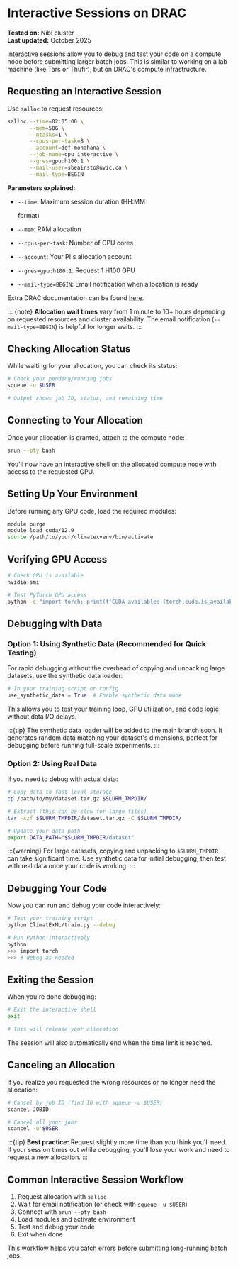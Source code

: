 # Interactive Sessions on DRAC

**Tested on:** Nibi cluster  
**Last updated:** October 2025

Interactive sessions allow you to debug and test your code on a compute node before submitting larger batch jobs. This is similar to working on a lab machine (like Tars or Thufir), but on DRAC's compute infrastructure.

## Requesting an Interactive Session

Use `salloc` to request resources:

```bash
salloc --time=02:05:00 \
       --mem=50G \
       --ntasks=1 \
       --cpus-per-task=8 \
       --account=def-monahana \
       --job-name=gpu_interactive \
       --gres=gpu:h100:1 \
       --mail-user=sbeairsto@uvic.ca \
       --mail-type=BEGIN
```

**Parameters explained:**

-   `--time`: Maximum session duration (HH:MM
    
    format)
-   `--mem`: RAM allocation
-   `--cpus-per-task`: Number of CPU cores
-   `--account`: Your PI's allocation account
-   `--gres=gpu:h100:1`: Request 1 H100 GPU
-   `--mail-type=BEGIN`: Email notification when allocation is ready

Extra DRAC documentation can be found [here](https://docs.alliancecan.ca/wiki/Running_jobs#Interactive_jobs).

::: {note} **Allocation wait times** vary from 1 minute to 10+ hours depending on requested resources and cluster availability. The email notification (`--mail-type=BEGIN`) is helpful for longer waits.
:::

## Checking Allocation Status

While waiting for your allocation, you can check its status:

``` bash
# Check your pending/running jobs
squeue -u $USER

# Output shows job ID, status, and remaining time
```

## Connecting to Your Allocation

Once your allocation is granted, attach to the compute node:

``` bash
srun --pty bash
```

You'll now have an interactive shell on the allocated compute node with access to the requested GPU.

## Setting Up Your Environment

Before running any GPU code, load the required modules:

```bash
module purge
module load cuda/12.9
source /path/to/your/climatexvenv/bin/activate
```

## Verifying GPU Access

``` bash
# Check GPU is available
nvidia-smi

# Test PyTorch GPU access
python -c "import torch; print(f'CUDA available: {torch.cuda.is_available()}')"
```

## Debugging with Data

### Option 1: Using Synthetic Data (Recommended for Quick Testing)

For rapid debugging without the overhead of copying and unpacking large datasets, use the synthetic data loader:

``` python
# In your training script or config
use_synthetic_data = True  # Enable synthetic data mode
```

This allows you to test your training loop, GPU utilization, and code logic without data I/O delays.

:::{tip} The synthetic data loader will be added to the main branch soon. It generates random data matching your dataset's dimensions, perfect for debugging before running full-scale experiments.
:::

### Option 2: Using Real Data

If you need to debug with actual data:

``` bash
# Copy data to fast local storage
cp /path/to/my/dataset.tar.gz $SLURM_TMPDIR/

# Extract (this can be slow for large files)
tar -xzf $SLURM_TMPDIR/dataset.tar.gz -C $SLURM_TMPDIR/

# Update your data path
export DATA_PATH="$SLURM_TMPDIR/dataset"
```

:::{warning} For large datasets, copying and unpacking to `$SLURM_TMPDIR` can take significant time. Use synthetic data for initial debugging, then test with real data once your code is working.
:::

## Debugging Your Code

Now you can run and debug your code interactively:

``` bash
# Test your training script
python ClimatExML/train.py --debug

# Run Python interactively
python
>>> import torch
>>> # debug as needed
```

## Exiting the Session

When you're done debugging:

``` bash
# Exit the interactive shell
exit

# This will release your allocation` 
```

The session will also automatically end when the time limit is reached.

## Canceling an Allocation

If you realize you requested the wrong resources or no longer need the allocation:

``` bash
# Cancel by job ID (find ID with squeue -u $USER)
scancel JOBID

# Cancel all your jobs
scancel -u $USER
```

:::{tip} **Best practice:** Request slightly more time than you think you'll need. If your session times out while debugging, you'll lose your work and need to request a new allocation.
:::

## Common Interactive Session Workflow

1.  Request allocation with  `salloc`
2.  Wait for email notification (or check with  `squeue -u $USER`)
3.  Connect with  `srun --pty bash`
4.  Load modules and activate environment
5.  Test and debug your code
6.  Exit when done

This workflow helps you catch errors before submitting long-running batch jobs.